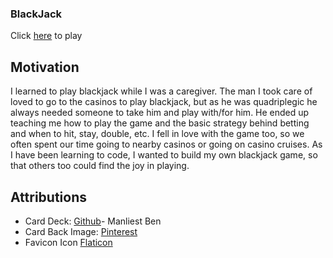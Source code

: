 ### BlackJack
Click [here](https://andrea-blackjack.netlify.app) to play

## Motivation
I learned to play blackjack while I was a caregiver. The man I took care of loved to go to the casinos to play blackjack, but as he was quadriplegic he always needed someone to take him and play with/for him. He ended up teaching me how to play the game and the basic strategy behind betting and when to hit, stay, double, etc. I fell in love with the game too, so we often spent our time going to nearby casinos or going on casino cruises. As I have been learning to code, I wanted to build my own blackjack game, so that others too could find the joy in playing. 

## Attributions 
* Card Deck: [Github](https://github.com/ManliestBen/css-card-template.git)- Manliest Ben
* Card Back Image: [Pinterest](https://www.pinterest.com/pin/673217844278686778/)
* Favicon Icon [Flaticon](https://www.flaticon.com/free-icons/playing-card)